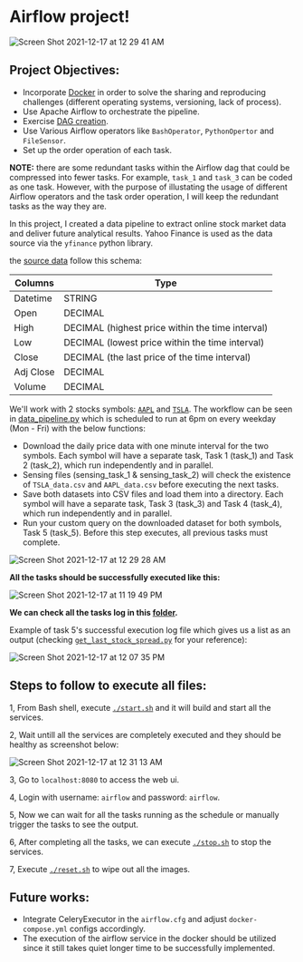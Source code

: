 # Airflow project!

![Screen Shot 2021-12-17 at 12 29 41 AM](https://user-images.githubusercontent.com/70767722/146494463-25db01b5-0a04-4ef6-a6f5-b20e4278cd47.png)

## Project Objectives:

* Incorporate [Docker](https://github.com/Andy-Pham-72/airflow-mini-project1/blob/master/docker-compose.yml) in order to solve the sharing and reproducing challenges (different operating systems, versioning, lack of process).
* Use Apache Airflow to orchestrate the pipeline.
* Exercise [DAG creation](https://github.com/Andy-Pham-72/airflow-mini-project1/blob/master/mnt/airflow/dags/data_pipeline.py).
* Use Various Airflow operators like `BashOperator`, `PythonOpertor` and `FileSensor`.
* Set up the order operation of each task.

**NOTE:** there are some redundant tasks within the Airflow dag that could be compressed into fewer tasks. For example, `task_1` and `task_3` can be coded as one task. However, with the purpose of illustating the usage of different Airflow operators and the task order operation, I will keep the redundant tasks as the way they are.

In this project, I created a data pipeline to extract online stock market data and deliver future analytical results. Yahoo Finance is used as the data source via the `yfinance` python library.

the [source data](https://github.com/Andy-Pham-72/airflow-mini-project1/tree/master/mnt/airflow/tmp/data) follow this schema:

|    Columns        |  Type                                        |
|-------------------|-----------------------------------------------------|
|Datetime   | STRING                                 |   
|Open        | DECIMAL                                  |   
|High          | DECIMAL (highest price within the time interval)                                       |
|Low   | DECIMAL (lowest price within the time interval)                            |
|Close       | DECIMAL (the last price of the time interval)                             |
|Adj Close    | DECIMAL                             |
|Volume | DECIMAL                              |

We'll work with 2 stocks symbols: [`AAPL`](https://github.com/Andy-Pham-72/airflow-mini-project1/blob/master/mnt/airflow/tmp/data/2021-12-16/AAPL_data.csv) and [`TSLA`](https://github.com/Andy-Pham-72/airflow-mini-project1/blob/master/mnt/airflow/tmp/data/2021-12-16/TSLA_data.csv). The workflow can be seen in [data_pipeline.py](https://github.com/Andy-Pham-72/airflow-mini-project1/blob/master/mnt/airflow/dags/data_pipeline.py) which is scheduled to run at 6pm on every weekday (Mon - Fri) with the below functions:

- Download the daily price data with one minute interval for the two symbols. Each symbol will have a separate task, Task 1 (task_1) and Task 2 (task_2), which run independently and in parallel.
- Sensing files (sensing_task_1 & sensing_task_2) will check the existence of `TSLA_data.csv` and `AAPL_data.csv` before executing the next tasks.
- Save both datasets into CSV files and load them into a directory. Each symbol will have a separate task, Task 3 (task_3) and Task 4 (task_4), which run independently and in parallel.
- Run your custom query on the downloaded dataset for both symbols, Task 5 (task_5). Before this step executes, all previous tasks must complete.

![Screen Shot 2021-12-17 at 12 29 28 AM](https://user-images.githubusercontent.com/70767722/146494411-a9ae5a15-e154-4068-a2fa-032831e0cfd9.png)

**All the tasks should be successfully executed like this:**

![Screen Shot 2021-12-17 at 11 19 49 PM](https://user-images.githubusercontent.com/70767722/146628718-04c3532d-24cc-4466-907d-61a817f889c9.png)

**We can check all the tasks log in this [folder](https://github.com/Andy-Pham-72/airflow-mini-project1/tree/master/mnt/airflow/logs/marketvol).**

Example of task 5's successful execution log file which gives us a list as an output (checking [`get_last_stock_spread.py`](https://github.com/Andy-Pham-72/airflow-mini-project1/blob/master/mnt/airflow/dags/get_last_stock_spread.py) for your reference):

![Screen Shot 2021-12-17 at 12 07 35 PM](https://user-images.githubusercontent.com/70767722/146582104-6ec1cd61-9e3d-4401-9b88-27f70e0f424c.png)

## Steps to follow to execute all files:

1, From Bash shell, execute [`./start.sh`](https://github.com/Andy-Pham-72/airflow-mini-project1/blob/master/start.sh) and it will build and start all the services.

2, Wait untill all the services are completely executed and they should be healthy as screenshot below:

![Screen Shot 2021-12-17 at 12 31 13 AM](https://user-images.githubusercontent.com/70767722/146494230-c63765d3-6bfb-4162-83a9-1ed378fba5b8.png)

3, Go to `localhost:8080` to access the web ui.

4, Login with username: `airflow` and password: `airflow`.

5, Now we can wait for all the tasks running as the schedule or manually trigger the tasks to see the output.

6, After completing all the tasks, we can execute [`./stop.sh`](https://github.com/Andy-Pham-72/airflow-mini-project1/blob/master/stop.sh) to stop the services.

7, Execute [`./reset.sh`](https://github.com/Andy-Pham-72/airflow-mini-project1/blob/master/reset.sh) to wipe out all the images.

## Future works:
- Integrate CeleryExecutor in the `airflow.cfg` and adjust `docker-compose.yml` configs accordingly.
- The execution of the airflow service in the docker should be utilized since it still takes quiet longer time to be successfully implemented.
